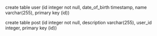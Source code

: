 create table user (id integer not null, date_of_birth timestamp, name varchar(255), primary key (id))

create table post (id integer not null, description varchar(255), user_id integer, primary key (id))
